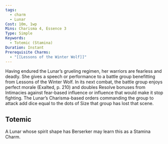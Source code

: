 ```yaml
---
tags:
  - charm
  - Lunar
Cost: 10m, 1wp
Mins: Charisma 4, Essence 3
Type: Simple
Keywords:
  - Totemic (Stamina)
Duration: Instant
Prerequisite Charms:
  - "[[Lessons of the Winter Wolf]]"
---
```

Having endured the Lunar’s grueling regimen, her warriors are fearless and deadly. She gives a speech or performance to a battle group benefitting from Lessons of the Winter Wolf. In its next combat, the battle group enjoys perfect morale (Exalted, p. 210) and doubles Resolve bonuses from Intimacies against fear-based influence or influence that would make it stop fighting. The Lunar’s Charisma-based orders commanding the group to attack add dice equal to the dots of Size that group has lost that scene. 
## Totemic 

A Lunar whose spirit shape has Berserker may learn this as a Stamina Charm.